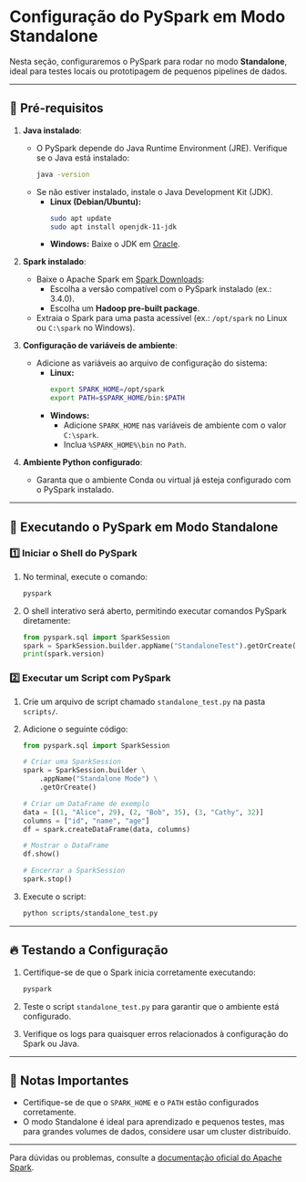 # Configuração do PySpark em Modo Standalone

Nesta seção, configuraremos o PySpark para rodar no modo **Standalone**, ideal para testes locais ou prototipagem de pequenos pipelines de dados.

---

## 🔧 **Pré-requisitos**

1. **Java instalado**:
   - O PySpark depende do Java Runtime Environment (JRE). Verifique se o Java está instalado:
     ```bash
     java -version
     ```
   - Se não estiver instalado, instale o Java Development Kit (JDK).
     - **Linux (Debian/Ubuntu):**
       ```bash
       sudo apt update
       sudo apt install openjdk-11-jdk
       ```
     - **Windows:** Baixe o JDK em [Oracle](https://www.oracle.com/java/technologies/javase-jdk11-downloads.html).

2. **Spark instalado**:
   - Baixe o Apache Spark em [Spark Downloads](https://spark.apache.org/downloads.html):
     - Escolha a versão compatível com o PySpark instalado (ex.: 3.4.0).
     - Escolha um **Hadoop pre-built package**.
   - Extraia o Spark para uma pasta acessível (ex.: `/opt/spark` no Linux ou `C:\spark` no Windows).

3. **Configuração de variáveis de ambiente**:
   - Adicione as variáveis ao arquivo de configuração do sistema:
     - **Linux:**
       ```bash
       export SPARK_HOME=/opt/spark
       export PATH=$SPARK_HOME/bin:$PATH
       ```
     - **Windows:**
       - Adicione `SPARK_HOME` nas variáveis de ambiente com o valor `C:\spark`.
       - Inclua `%SPARK_HOME%\bin` no `Path`.

4. **Ambiente Python configurado**:
   - Garanta que o ambiente Conda ou virtual já esteja configurado com o PySpark instalado.

---

## 🚀 **Executando o PySpark em Modo Standalone**

### 1️⃣ **Iniciar o Shell do PySpark**

1. No terminal, execute o comando:
   ```bash
   pyspark
   ```
2. O shell interativo será aberto, permitindo executar comandos PySpark diretamente:
   ```python
   from pyspark.sql import SparkSession
   spark = SparkSession.builder.appName("StandaloneTest").getOrCreate()
   print(spark.version)
   ```

### 2️⃣ **Executar um Script com PySpark**

1. Crie um arquivo de script chamado `standalone_test.py` na pasta `scripts/`.

2. Adicione o seguinte código:
   ```python
   from pyspark.sql import SparkSession

   # Criar uma SparkSession
   spark = SparkSession.builder \
       .appName("Standalone Mode") \
       .getOrCreate()

   # Criar um DataFrame de exemplo
   data = [(1, "Alice", 29), (2, "Bob", 35), (3, "Cathy", 32)]
   columns = ["id", "name", "age"]
   df = spark.createDataFrame(data, columns)

   # Mostrar o DataFrame
   df.show()

   # Encerrar a SparkSession
   spark.stop()
   ```

3. Execute o script:
   ```bash
   python scripts/standalone_test.py
   ```

---

## 🔥 **Testando a Configuração**

1. Certifique-se de que o Spark inicia corretamente executando:
   ```bash
   pyspark
   ```

2. Teste o script `standalone_test.py` para garantir que o ambiente está configurado.

3. Verifique os logs para quaisquer erros relacionados à configuração do Spark ou Java.

---

## 📄 **Notas Importantes**

- Certifique-se de que o `SPARK_HOME` e o `PATH` estão configurados corretamente.
- O modo Standalone é ideal para aprendizado e pequenos testes, mas para grandes volumes de dados, considere usar um cluster distribuído.

---

Para dúvidas ou problemas, consulte a [documentação oficial do Apache Spark](https://spark.apache.org/docs/latest/).

